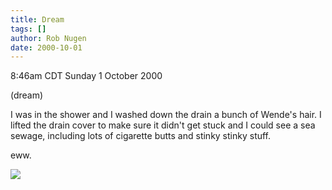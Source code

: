 ```yaml
---
title: Dream
tags: []
author: Rob Nugen
date: 2000-10-01
---
```


<title>Dream</title>
<p class=date>8:46am CDT Sunday 1 October 2000
<p class=note>(dream)

<p class=dream>I was in the shower and I washed down the drain a bunch of Wende's hair.  I lifted the drain cover to make sure it didn't get stuck and I could see a sea sewage, including lots of cigarette butts and stinky stinky stuff.

<p>eww.

<p><img src='/images/rob/wL-ROB.gif'>

